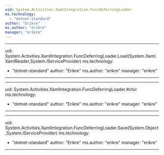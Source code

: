 ```yaml
---
uid: System.Activities.XamlIntegration.FuncDeferringLoader
ms.technology: 
  - "dotnet-standard"
author: "Erikre"
ms.author: "erikre"
manager: "erikre"
---
```


---
uid: System.Activities.XamlIntegration.FuncDeferringLoader.Load(System.Xaml.XamlReader,System.IServiceProvider)
ms.technology: 
  - "dotnet-standard"
author: "Erikre"
ms.author: "erikre"
manager: "erikre"
---

---
uid: System.Activities.XamlIntegration.FuncDeferringLoader.#ctor
ms.technology: 
  - "dotnet-standard"
author: "Erikre"
ms.author: "erikre"
manager: "erikre"
---

---
uid: System.Activities.XamlIntegration.FuncDeferringLoader.Save(System.Object,System.IServiceProvider)
ms.technology: 
  - "dotnet-standard"
author: "Erikre"
ms.author: "erikre"
manager: "erikre"
---
